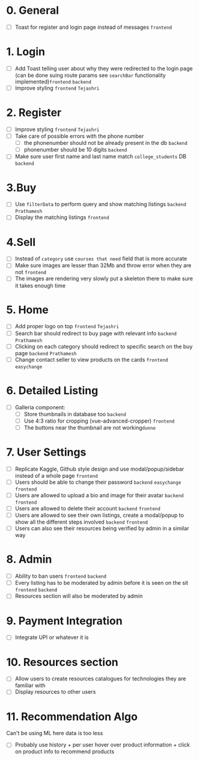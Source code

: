 # 0. General
- [ ] Toast for register and login page instead of messages `frontend` 

# 1. Login
- [ ] Add Toast telling user about why they were redirected to the login page (can be done suing route params see `searchBar` functionality implemented)`frontend`  `backend`
- [ ] Improve styling `frontend` `Tejashri`

# 2. Register
- [ ] Improve styling `frontend` `Tejashri`
- [ ] Take care of possible errors with the phone number
	- [ ] the phonenumber should not be already present in the db `backend` 
	- [ ] phonenumber should be 10 digits `backend`
- [ ] Make sure user first name and last name match `college_students` DB `backend` 

# 3.Buy
- [ ] Use `filterData` to perform query and show matching listings  `backend` `Prathamesh` 
- [ ] Display the matching listings `frontend`

# 4.Sell
- [ ] Instead of `category` use `courses that need` field that is more accurate
- [ ] Make sure images are lesser than 32Mb and throw error when they are not `frontend`
- [ ] The images are rendering very slowly put a skeleton there to make sure it takes enough time

# 5. Home
- [ ] Add proper logo on top `frontend`  `Tejashri`
- [ ] Search bar should redirect to buy page with relevant info `backend` `Prathamesh`
- [ ] Clicking on each category should redirect to specific search on the buy page `backend` `Prathamesh`
- [ ] Change contact seller to view products on the cards `frontend` `easychange`
# 6. Detailed Listing
- [ ] Galleria component:
	- [ ] Store thumbnails in database too `backend`
	- [ ] Use 4:3 ratio for cropping (vue-advanced-cropper) `frontend`
	- [ ] The buttons near the thumbnail are not working`dunno`
# 7. User Settings
- [ ] Replicate Kaggle, Github style design and use modal/popup/sidebar instead of a whole page `frontend` 
- [ ] Users should be able to change their password `backend` `easychange` `frontend`
- [ ] Users are allowed to upload a bio and image for their avatar `backend` `frontend`
- [ ] Users are allowed to delete their account `backend` `frontend`
- [ ] Users are allowed to see their own listings, create a modal/popup to show all the different steps involved `backend` `frontend`
- [ ] Users can also see their resources being verified by admin in a similar way

# 8. Admin 
- [ ] Ability to ban users `frontend` `backend`
- [ ] Every listing has to be moderated by admin before it is seen on the sit `frontend` `backend`
- [ ] Resources section will also be moderated by admin

# 9. Payment Integration
- [ ] Integrate UPI or whatever it is

# 10. Resources section
- [ ] Allow users to create resources catalogues for technologies they are familiar with 
- [ ] Display resources to other users
# 11. Recommendation Algo
Can't be using ML here data is too less
- [ ] Probably use history + per user hover over product information + click on product info to recommend products